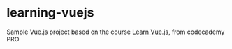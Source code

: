 # learning-vuejs

Sample Vue.js project based on the course [Learn Vue.js](https://www.codecademy.com/learn/learn-vue-js), from codecademy PRO